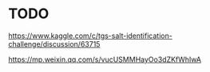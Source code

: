 # TODO

https://www.kaggle.com/c/tgs-salt-identification-challenge/discussion/63715


https://mp.weixin.qq.com/s/vucUSMMHayOo3dZKfWhIwA


